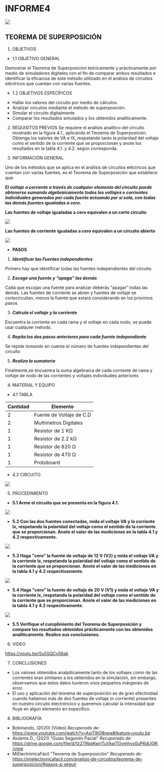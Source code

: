 # INFORME4


<img src="Img/LOGO.png">

## **TEOREMA DE SUPERPOSICIÓN** 
1. OBJETIVOS
* 1.1 OBJETIVO GENERAL

 Demostrar el Teorema de Superposicíon teóricamente y prácticamente por medio de simuladores digitales con el fin de comparar ambos resultados e identificar la eficacioa de este método utilizado en el análisis de circuitos eléctricos que cuentan con varias fuentes.

* 1.2 OBJETIVOS ESPECÍFICOS

- Hallar los valores del circuito por medio de cálculos.
- Analizar circuitos mediante el método de superposición.
- Simular el circuito digitalmente
- Comparar los resultados simulados y los obtenidos analíticamente.

2. REQUISITOS PREVIOS
Se requiere el análisis analítico del circuito mostrado en la figura 4.1., aplicando el
Teorema de Superposición. Obtenga los valores de VA e IX, respetando tanto la polaridad
del voltaje como el sentido de la corriente que se proporcionan y anote los resultados en
la tabla 4.1. y 4.2. según corresponda.

3. INFORMACIÓN GENERAL

 Uno de los métodos que se aplica en el análisis de circuitos eléctricos que cuentan
con varias fuentes, es el Teorema de Superposición que establece que:

***El voltaje o corriente a través de cualquier elemento del circuito puede obtenerse
sumando algebraicamente todos los voltajes o corrientes individuales generados por
cada fuente actuando por sí sola, con todas las demás fuentes igualadas a cero.***

**Las fuentes de voltaje igualadas a cero equivalen a un corto circuito**

<img src="Img/fuentevoltaje.png">

**Las fuentes de corriente igualadas a cero equivalen a un circuito abierto**

<img src="Img/fuentecorriente.png">


* **PASOS**

1) ***Identificar las Fuentes independientes***

Primero hay que identificar todas las fuentes independientes del circuito

2) ***Escoge una fuente y “apaga” las demás***

Cada que escojas una fuente para analizar deberás “apagar” todas las demás. Las fuentes de corriente se abren y fuentes de voltaje se cortocircuitan, menos la fuente que estará considerando en los próximos pasos.

3) ***Calcula el voltaje y la corriente***

Encuentra la corriente en cada rama y el voltaje en cada nodo, se puede usar cualquier método.

4) ***Repita los dos pasos anteriores para cada fuente independiente***

Se repide tomando en cuenta el número de fuentes independientes del circuito

5) ***Realiza la sumatoria***

Finalmente,se encuentra la suma algebraica de cada corriente de rama y voltaje de nodo de las corrientes y voltajes individuales anteriores


4. MATERIAL Y EQUIPO

* 4.1 TABLA

| Cantidad  | Elemento  | 
| --------- | --------- | 
| 2 | Fuente de Voltaje de C.D |
| 2 |	Multímetros Digitales |
| 1 |	Resistor de 1 KΩ |
| 1 | 	Resistor de 2.2 kΩ |
| 1 | 	Resistor de 820 Ω |
| 1 |	Resistor de 470 Ω |
| 1 |	Protoboard |

* 4.2 CIRCUITO
<img src="Img/figuracircuito.jpg">

5.   PROCEDIMIENTO

* **5.1 Arme el circuito que se presenta en la figura 4.1.**

<img src="Img/cir. armado.jpg">


* **5.2 Con las dos fuentes conectadas, mida el voltaje VA y la corriente Ix, respetando la polaridad del voltaje como el sentido de la corriente que se proporcionan. Anote el valor de las mediciones en la tabla 4.1 y 4.2 respectivamente.**

<img src="Img/VOLTAJE.jpg">


* **5.3 Haga "cero" la fuente de voltaje de 12 V (V2) y mida el voltaje VA y la corriente Ix, respetando la polaridad del voltaje como el sentido de la corriente que se proporcionan. Anote el valor de las mediciones en la tabla 4.1 y 4.2 respectivamente.**

<img src="Img/voltaje120.jpg">



* **5.4 Haga "cero" la fuente de voltaje de 20 V (V1) y mida el voltaje VA y la corriente Ix, respetando la polaridad del voltaje como el sentido de la corriente que se proporcionan. Anote el valor de las mediciones en la tabla 4.1 y 4.2 respectivamente.**

<img src="Img/voltaje200.jpg">


* **5.5 Verifique el cumplimiento del Teorema de Superposición y compare los resultados obtenidos prácticamente con los obtenidos analíticamente. Realice sus conclusiones.**


6. VIDEO

https://youtu.be/Su5SQCv56ak

7. CONCLUSIONES

* Los valores obtenidos analpiticamente tanto de los voltajes como de las corrientes eran similares a los obtenidos en la simulación, sin embargo, observamos que estos datos tuvieron unos pequeños márgenes de error. 
* El uso y aplicación del teorema de superposición es de gran efectividad cuando hallamos más de dos fuentes de voltaje (o corriente) presentes en nuestro circuito electróncico y queremos calcular la intensidad que fluye en algun elemento en especifico.

8. BIBLIOGRAFÍA

* Bobinando, (2020) [Video] *Recuperado de:* https://www.youtube.com/watch?v=AsjT9jO8new&feature=youtu.be
* Alulema D., (2021) "Guias Segundo Pacial" *Recuperado de:* https://drive.google.com/file/d/1z279bqKwrITuVkpiTGvmhvx0uP6dU0IK/view
* MiElectrónicaFácil "Teorema de Superposición" *Recuperado de:* https://mielectronicafacil.com/analisis-de-circuitos/teorema-de-superposicion/#pasos-a-seguir

